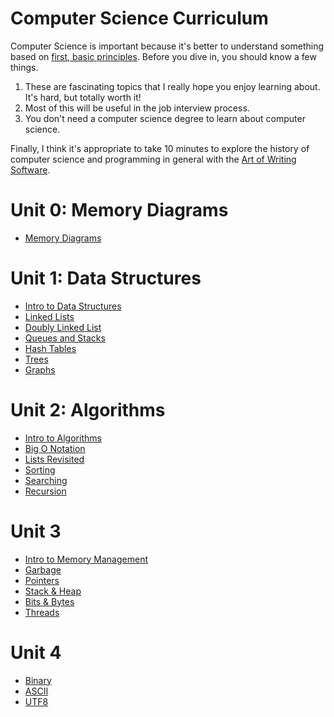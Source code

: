 # Computer Science Curriculum

Computer Science is important because it's better to understand something based on [first, basic principles](https://www.youtube.com/watch?v=L-s_3b5fRd8&t=22m38s). Before you dive in, you should know a few things.

1. These are fascinating topics that I really hope you enjoy learning about. It's hard, but totally worth it!
2. Most of this will be useful in the job interview process.
3. You don't need a computer science degree to learn about computer science.

Finally, I think it's appropriate to take 10 minutes to explore the history of computer science and programming in general with the [Art of Writing Software](https://www.youtube.com/watch?v=QdVFvsCWXrA).

# Unit 0: Memory Diagrams

* [Memory Diagrams](Unit-0/01-memory-diagrams.md)

# Unit 1: Data Structures
* [Intro to Data Structures](Unit-1/01-intro-to-data-structures.md)
* [Linked Lists](Unit-1/02-linked-list.md)
* [Doubly Linked List](Unit-1/03-doubly-linked-list.md)
* [Queues and Stacks](Unit-1/04-stacks-and-queues.md)
* [Hash Tables](Unit-1/05-hash-tables.md)
* [Trees](Unit-1/06-trees.md)
* [Graphs](Unit-1/07-graphs.md)

# Unit 2: Algorithms
* [Intro to Algorithms](Unit-2/01-intro-to-algorithms.md)
* [Big O Notation](Unit-2/02-big-o-notation.md)
* [Lists Revisited](Unit-2/03-lists-revisited.md)
* [Sorting](Unit-2/04-sorting.md)
* [Searching](Unit-2/05-searching.md)
* [Recursion](Unit-2/06-recursion.md)


# Unit 3
* [Intro to Memory Management](Unit-3/01-intro-to-memory.md)
* [Garbage](Unit-3/02-garbage.md)
* [Pointers](Unit-3/03-pointers.md)
* [Stack & Heap](Unit-3/04-stack-and-heap.md)
* [Bits & Bytes](Unit-3/05-bits-and-bytes.md)
* [Threads](Unit-3/06-threads.md)

# Unit 4
* [Binary](Unit-4/01-binary.md)
* [ASCII](Unit-4/02-ascii.md)
* [UTF8](Unit-4/03-utf.md)
